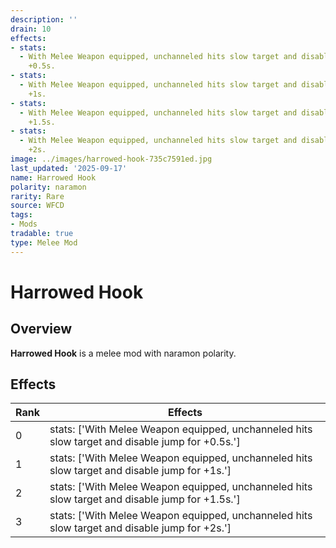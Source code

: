 ```yaml
---
description: ''
drain: 10
effects:
- stats:
  - With Melee Weapon equipped, unchanneled hits slow target and disable jump for
    +0.5s.
- stats:
  - With Melee Weapon equipped, unchanneled hits slow target and disable jump for
    +1s.
- stats:
  - With Melee Weapon equipped, unchanneled hits slow target and disable jump for
    +1.5s.
- stats:
  - With Melee Weapon equipped, unchanneled hits slow target and disable jump for
    +2s.
image: ../images/harrowed-hook-735c7591ed.jpg
last_updated: '2025-09-17'
name: Harrowed Hook
polarity: naramon
rarity: Rare
source: WFCD
tags:
- Mods
tradable: true
type: Melee Mod
---
```


# Harrowed Hook

## Overview

**Harrowed Hook** is a melee mod with naramon polarity.

## Effects

| Rank | Effects |
|------|----------|
| 0 | stats: ['With Melee Weapon equipped, unchanneled hits slow target and disable jump for +0.5s.'] |
| 1 | stats: ['With Melee Weapon equipped, unchanneled hits slow target and disable jump for +1s.'] |
| 2 | stats: ['With Melee Weapon equipped, unchanneled hits slow target and disable jump for +1.5s.'] |
| 3 | stats: ['With Melee Weapon equipped, unchanneled hits slow target and disable jump for +2s.'] |

